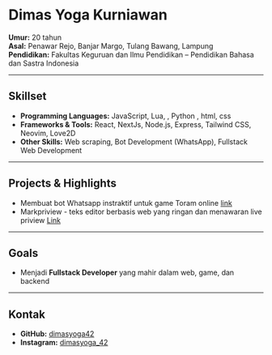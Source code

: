 #  Dimas Yoga Kurniawan  

**Umur:** 20 tahun  
**Asal:** Penawar Rejo, Banjar Margo, Tulang Bawang, Lampung  
**Pendidikan:** Fakultas Keguruan dan Ilmu Pendidikan – Pendidikan Bahasa dan Sastra Indonesia  

---

##  Skillset  
- **Programming Languages:** JavaScript, Lua, , Python , html, css 
- **Frameworks & Tools:** React, NextJs, Node.js, Express, Tailwind CSS, Neovim, Love2D  
- **Other Skills:** Web scraping, Bot Development (WhatsApp), Fullstack Web Development  

---

##  Projects & Highlights  
- Membuat bot Whatsapp instraktif untuk game Toram online [link](https://github.com/dimasyoga42/cupyofficial)
- Markpriview - teks editor berbasis web yang ringan dan menawaran live priview [Link](https://github.com/dimasyoga42/privmarkdown)
---

## Goals  
- Menjadi **Fullstack Developer** yang mahir dalam web, game, dan backend   

---

##  Kontak  
- **GitHub:** [dimasyoga42](https://github.com/dimasyoga42)  
- **Instagram:** [dimasyoga_42](https://instagram.com/diasyoga_42)  

